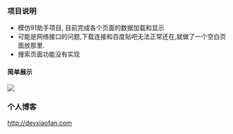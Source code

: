 ### 项目说明
- 模仿91助手项目, 目前完成各个页面的数据加载和显示
- 可能是网络接口的问题,下载连接和百度贴吧无法正常还在,就做了一个空白页面放那里.
- 搜索页面功能没有实现

#### 简单展示

![](http://o9xffirbq.bkt.clouddn.com/2016-07-15%2017_21_06.gif)

### 个人博客
http://devxiaofan.com


